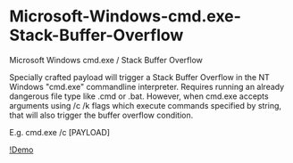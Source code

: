 # Microsoft-Windows-cmd.exe-Stack-Buffer-Overflow
Microsoft Windows cmd.exe / Stack Buffer Overflow


Specially crafted payload will trigger a Stack Buffer Overflow in the NT Windows "cmd.exe" commandline interpreter. Requires running an already dangerous file type like .cmd or .bat. However, when cmd.exe accepts arguments using /c /k flags which execute commands specified by string, that will also trigger the buffer overflow condition.

E.g. cmd.exe /c  [PAYLOAD]


[!Demo](https://www.youtube.com/watch?v=wYYgjV-PzD8)
